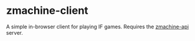 # zmachine-client

A simple in-browser client for playing IF games. Requires the [zmachine-api](https://github.com/opendns/zmachine-api) server.
